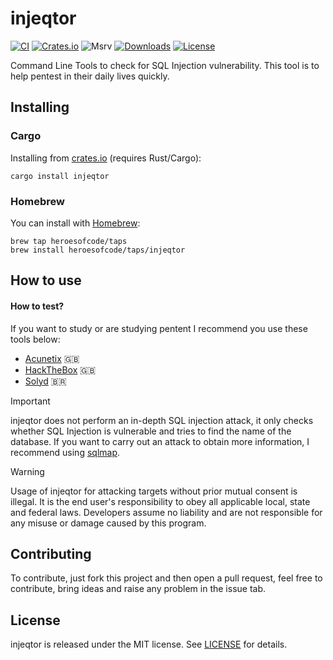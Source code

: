 # injeqtor

[![CI](https://github.com/heroesofcode/injeqtor/actions/workflows/CI.yml/badge.svg)](https://github.com/heroesofcode/injeqtor/actions/workflows/CI.yml)
[![Crates.io](https://img.shields.io/crates/v/injeqtor)](https://crates.io/crates/injeqtor)
![Msrv](https://img.shields.io/badge/msrv-1.56.1-blue.svg?logo=rust&logoColor=orange)
[![Downloads](https://img.shields.io/crates/d/injeqtor.svg?logo=rust&logoColor=orange)](https://crates.io/crates/injeqtor)
[![License](https://img.shields.io/github/license/heroesofcode/injeqtor.svg)](https://github.com/heroesofcode/injeqtor/blob/main/LICENSE)

Command Line Tools to check for SQL Injection vulnerability. This tool is to help pentest in their daily lives quickly.

## Installing

### Cargo
Installing from [crates.io](https://crates.io/) (requires Rust/Cargo):

```shell
cargo install injeqtor
```

### Homebrew
You can install with [Homebrew](https://brew.sh/):

```shell
brew tap heroesofcode/taps
brew install heroesofcode/taps/injeqtor
```

## How to use

#### How to test?

If you want to study or are studying pentent I recommend you use these tools below:

- [Acunetix](http://testphp.vulnweb.com/) 🇬🇧
- [HackTheBox](https://www.hackthebox.com/) 🇬🇧
- [Solyd](https://solyd.com.br/ead/) 🇧🇷

> [!IMPORTANT] 
> injeqtor does not perform an in-depth SQL injection attack, it only checks whether SQL Injection is vulnerable and tries to find the name of the database. If you want to carry out an attack to obtain more information, I recommend using [sqlmap](https://github.com/sqlmapproject/sqlmap).

> [!WARNING]
> Usage of injeqtor for attacking targets without prior mutual consent is illegal. It is the end user's responsibility to obey all applicable local, state and federal laws. Developers assume no liability and are not responsible for any misuse or damage caused by this program.

## Contributing

To contribute, just fork this project and then open a pull request, feel free to contribute, bring ideas and raise any problem in the issue tab.

## License

injeqtor is released under the MIT license. See [LICENSE](https://github.com/heroesofcode/xrun/blob/main/LICENSE) for details.
